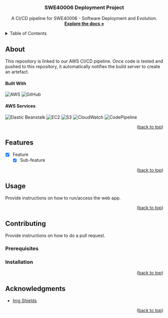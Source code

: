 <!-- Improved compatibility of back to top link: See: https://github.com/othneildrew/Best-README-Template/pull/73 -->
<a name="readme-top"></a>
<!-- PROJECT LOGO -->
<div align="center">
  <h3 align="center">SWE40006 Deployment Project</h3>

  <p align="center">
    A CI/CD pipeline for SWE40006 - Software Deployment and Evolution.
    <br />
    <a href="https://github.com/othneildrew/Best-README-Template"><strong>Explore the docs »</strong></a>
    <br />
  </p>
</div>


<!-- TABLE OF CONTENTS -->
<details>
  <summary>Table of Contents</summary>
  <ol>
    <li>
      <a href="#about">About</a>
      <ul>
        <li><a href="#built-with">Built With</a></li>
      </ul>
    </li>
    <li><a href="#features">Features</a></li>
    <li><a href="#usage">Usage</a></li>
    <li>
      <a href="#contributing">Contributing</a>
      <ul>
        <li><a href="#prerequisites">Prerequisites</a></li>
        <li><a href="#installation">Installation</a></li>
      </ul>
    </li>
    <li><a href="#acknowledgments">Acknowledgments</a></li>
  </ol>
</details>



<!-- ABOUT -->
## About

This repository is linked to our AWS CI/CD pipeline. Once code is tested and pushed to this repository, it automatically notifies the build server to create an artefact.

#### Built With
![AWS][aws]
![GitHub][github]


#### AWS Services
![Elastic Beanstalk][elasticbeanstalk]
![EC2][ec2]
![S3][s3]
![CloudWatch][cloudwatch]
![CodePipeline][codepipeline]

<p align="right">(<a href="#readme-top">back to top</a>)</p>



<!-- FEATURES -->
## Features

- [x] Feature
  - [x] Sub-feature

<p align="right">(<a href="#readme-top">back to top</a>)</p>



<!-- USAGE -->
## Usage

Provide instructions on how to run/access the web app.

<p align="right">(<a href="#readme-top">back to top</a>)</p>



<!-- CONTRIBUTING -->
## Contributing

Provide instructions on how to do a pull request.

### Prerequisites



### Installation



<p align="right">(<a href="#readme-top">back to top</a>)</p>



<!-- ACKNOWLEDGMENTS -->
## Acknowledgments

* [Img Shields](https://shields.io)

<p align="right">(<a href="#readme-top">back to top</a>)</p>



<!-- MARKDOWN LINKS & IMAGES -->
<!-- https://www.markdownguide.org/basic-syntax/#reference-style-links -->
[aws]: https://img.shields.io/badge/Amazon_AWS-232F3E?style=for-the-badge&logo=amazon-aws&logoColor=white
[ec2]: https://img.shields.io/badge/EC2-232F3E?style=for-the-badge&logo=amazonec2&logoColor=white
[cloudwatch]: https://img.shields.io/badge/CloudWatch-FF4F8B?style=for-the-badge&logo=amazoncloudwatch&logoColor=white
[s3]: https://img.shields.io/badge/S3-569A31?style=for-the-badge&logo=amazons3&logoColor=white
[codepipeline]: https://img.shields.io/badge/CodePipeline-0049AB?style=for-the-badge&logo=amazon-aws&logoColor=white
[elasticbeanstalk]: https://img.shields.io/badge/Elastic_Beanstalk-66459B?style=for-the-badge&logo=amazon-aws&logoColor=white
[github]: https://img.shields.io/badge/GitHub-100000?style=for-the-badge&logo=github&logoColor=white
